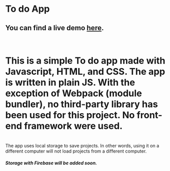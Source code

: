 # To do App 

## You can find a live demo [here].
</br>

# This is a simple To do app made with Javascript, HTML, and CSS. The app is written in **plain JS**. With the exception of **Webpack** (module bundler), no third-party library has been used for this project. No front-end framework were used.

</br>
The app uses local storage to save projects. In other words, using it on a different computer will not load projects from a different computer.

##### Storage with Firebase will be added soon.




[here]:https://billyboy96.github.io/to-do-app/
